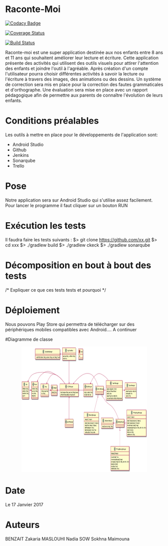# Raconte-Moi

[![Codacy Badge](https://api.codacy.com/project/badge/Grade/e795fe9afb88426f9c7f1f4fba2852aa)](https://www.codacy.com/app/benzait27/Raconte-Moi?utm_source=github.com&utm_medium=referral&utm_content=benzait27/Raconte-Moi&utm_campaign=badger)

[![Coverage Status](https://coveralls.io/repos/github/benzait27/Raconte-Moi/badge.svg?branch=master)](https://coveralls.io/github/benzait27/Raconte-Moi?branch=master)

<a href="https://travis-ci.org/benzait27/Raconte-Moi"><img src="https://camo.githubusercontent.com/bb58d1a4f446a5071e1fd055515f5178e735479a/68747470733a2f2f7472617669732d63692e6f72672f426f7571756574322f4173736f47656e64612e7376673f6272616e63683d6d6173746572" alt="Build Status" data-canonical-src="https://travis-ci.org/benzait27/Raconte-Moi.svg?branch=master" style="max-width:100%;"></a>

Raconte-moi est une super application destinée aux nos enfants entre 8 ans et 11 ans qui souhaitent améliorer leur lecture et écriture.
Cette application présente des activités qui utilisent des outils visuels pour attirer l'attention des enfants et joindre l'outil à l'agréable. Après création d'un compte l'utilisateur pourra choisir différentes activités à savoir la lecture ou l'écriture à travers des images, des animations ou des dessins. Un système de correction sera mis en place pour la correction des fautes grammaticales et d'orthographe. Une évaluation sera mise en place avec un rapport pédagogique afin de permettre aux parents de connaître l'évolution de leurs enfants. 

# Conditions préalables
Les outils à mettre en place pour le développements de l'application sont: 
- Android Studio 
- Github
- Jenkins 
- Sonarqube
- Trello


# Pose
Notre application sera sur Android Studio qui s'utilise assez facilement. Pour lancer le programme il faut cliquer sur un bouton RUN

# Exécution les tests
Il faudra faire les tests suivants : 
$> git clone https://github.com/xx.git
$> cd xxx
$> ./gradlew build
$> ./gradlew ckeck
$> ./gradlew sonarqube

# Décomposition en bout à bout des tests

/* Expliquer ce que ces tests tests et pourquoi */


# Déploiement 
Nous pouvons Play Store qui permettra de télécharger sur des périphériques mobiles compatibles avec Android.... A continuer

#Diagramme de classe
<p align="center">
  <img src="DiagrammeDeClasse.png" width="400" height="400"/>
</p>

# Date
Le 17 Janvier 2017

# Auteurs 
BENZAIT Zakaria
MASLOUHI Nadia
SOW Sokhna Maimouna
